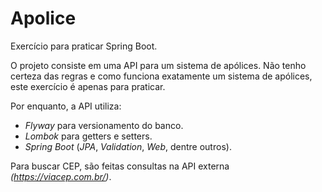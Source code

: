 # Apolice
Exercício para praticar Spring Boot.

O projeto consiste em uma API para um sistema de apólices. 
Não tenho certeza das regras e como funciona exatamente um sistema de apólices, este exercício é apenas para praticar.

Por enquanto, a API utiliza:
* *Flyway* para versionamento do banco.
* *Lombok* para getters e setters.
* *Spring Boot* (*JPA*, *Validation*, *Web*, dentre outros).

Para buscar CEP, são feitas consultas na API externa *(https://viacep.com.br/)*. 
